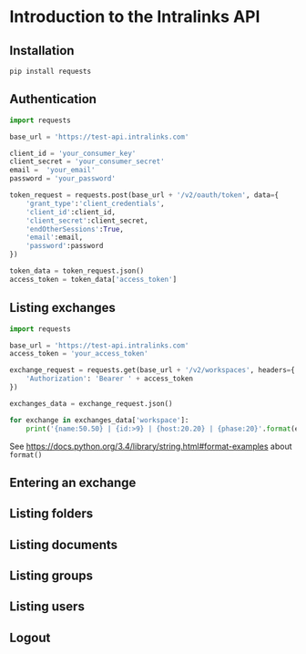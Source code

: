 # Introduction to the Intralinks API

## Installation

```
pip install requests
```

## Authentication

```python
import requests

base_url = 'https://test-api.intralinks.com'

client_id = 'your_consumer_key'
client_secret = 'your_consumer_secret'
email =  'your_email'
password = 'your_password'

token_request = requests.post(base_url + '/v2/oauth/token', data={
    'grant_type':'client_credentials',
    'client_id':client_id,
    'client_secret':client_secret,
    'endOtherSessions':True,
    'email':email,
    'password':password
})

token_data = token_request.json()
access_token = token_data['access_token']
```

## Listing exchanges

```python
import requests

base_url = 'https://test-api.intralinks.com'
access_token = 'your_access_token'

exchange_request = requests.get(base_url + '/v2/workspaces', headers={
    'Authorization': 'Bearer ' + access_token
})

exchanges_data = exchange_request.json()

for exchange in exchanges_data['workspace']:
    print('{name:50.50} | {id:>9} | {host:20.20} | {phase:20}'.format(exchange))
```

See https://docs.python.org/3.4/library/string.html#format-examples about ```format()```

## Entering an exchange

## Listing folders

## Listing documents

## Listing groups

## Listing users

## Logout
